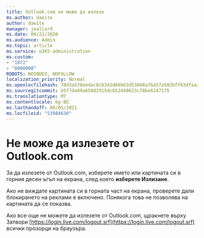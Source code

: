 ```yaml
---
title: Outlook.com не може да излезе
ms.author: daeite
author: daeite
manager: joallard
ms.date: 04/21/2020
ms.audience: Admin
ms.topic: article
ms.service: o365-administration
ms.custom:
- "1872"
- "8000008"
ROBOTS: NOINDEX, NOFOLLOW
localization_priority: Normal
ms.openlocfilehash: 78d3a570eedac8cb341d66b63d53048a7ba57a502bff63dfaa2148e087390289
ms.sourcegitcommit: b5f7da89a650d2915dc652449623c78be6247175
ms.translationtype: MT
ms.contentlocale: bg-BG
ms.lasthandoff: 08/05/2021
ms.locfileid: "53984630"
---
```

# <a name="unable-to-sign-out-of-outlookcom"></a>Не може да излезете от Outlook.com

За да излезете от Outlook.com, изберете името или картината си в горния десен ъгъл на екрана, след което **изберете Излизане**.

Ако не виждате картината си в горната част на екрана, проверете дали блокирането на реклами е включено. Понякога това не позволява на картината да се показва.

Ако все още не можете да излезете от Outlook.com, щракнете върху Затвори [https://login.live.com/logout.srf](https://login.live.com/logout.srf) всички прозорци на браузъра.